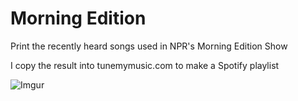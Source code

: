 # Morning Edition

Print the recently heard songs used in NPR's Morning Edition Show

I copy the result into tunemymusic.com to make a Spotify playlist

![Imgur](https://imgur.com/zVZqdsV.jpg)

